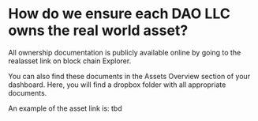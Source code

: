 # How do we ensure each DAO LLC owns the real world asset?

All ownership documentation is publicly available online by going to the realasset link on block chain Explorer.

You can also find these documents in the Assets Overview section of your dashboard. Here, you will find a dropbox folder with all appropriate documents.

An example of the asset link is:  tbd
